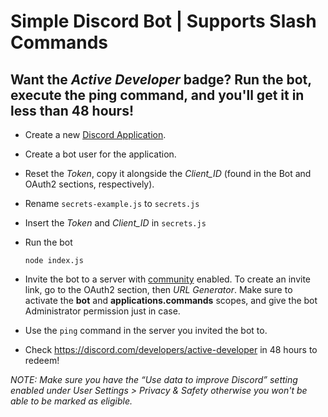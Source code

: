 # Simple Discord Bot | Supports Slash Commands
## Want the *Active Developer* badge? Run the bot, execute the ping command, and you'll get it in less than 48 hours!

* Create a new [Discord Application](https://discord.com/developers/applications).
* Create a bot user for the application.
* Reset the *Token*, copy it alongside the *Client_ID* (found in the Bot and OAuth2 sections, respectively).
* Rename `secrets-example.js` to `secrets.js`
* Insert the *Token* and *Client_ID* in `secrets.js`
* Run the bot

    ```
    node index.js
    ```
* Invite the bot to a server with [community](https://support.discord.com/hc/en-us/articles/360047132851-Enabling-Your-Community-Server) enabled. To create an invite link, go to the OAuth2 section, then *URL Generator*. Make sure to activate the **bot** and **applications.commands** scopes, and give the bot Administrator permission just in case.
* Use the `ping` command in the server you invited the bot to.
* Check https://discord.com/developers/active-developer in 48 hours to redeem!

*NOTE: Make sure you have the “Use data to improve Discord” setting enabled under User Settings > Privacy & Safety otherwise you won't be able to be marked as eligible.*
